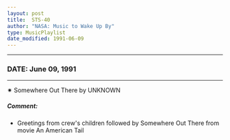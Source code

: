 ```yaml
---
layout: post
title:  STS-40
author: "NASA: Music to Wake Up By"
type: MusicPlaylist
date_modified: 1991-06-09
---
```


----
### DATE: June 09, 1991
----
✷ Somewhere Out There by UNKNOWN

##### Comment:
* Greetings from crew's children followed by Somewhere Out There from movie An American Tail
